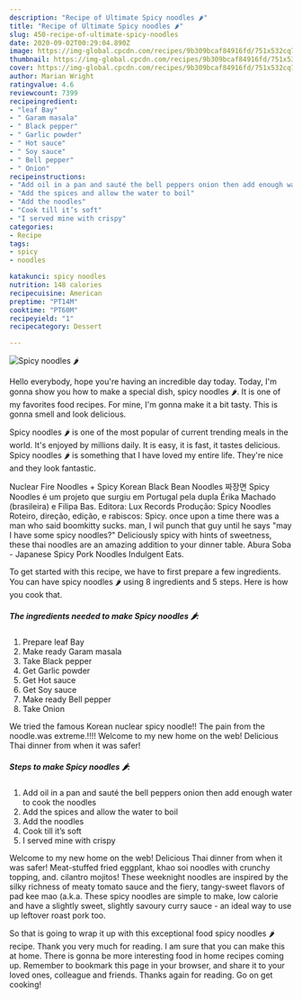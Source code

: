 ```yaml
---
description: "Recipe of Ultimate Spicy noodles 🌶"
title: "Recipe of Ultimate Spicy noodles 🌶"
slug: 450-recipe-of-ultimate-spicy-noodles
date: 2020-09-02T00:29:04.890Z
image: https://img-global.cpcdn.com/recipes/9b309bcaf84916fd/751x532cq70/spicy-noodles-🌶-recipe-main-photo.jpg
thumbnail: https://img-global.cpcdn.com/recipes/9b309bcaf84916fd/751x532cq70/spicy-noodles-🌶-recipe-main-photo.jpg
cover: https://img-global.cpcdn.com/recipes/9b309bcaf84916fd/751x532cq70/spicy-noodles-🌶-recipe-main-photo.jpg
author: Marian Wright
ratingvalue: 4.6
reviewcount: 7399
recipeingredient:
- "leaf Bay"
- " Garam masala"
- " Black pepper"
- " Garlic powder"
- " Hot sauce"
- " Soy sauce"
- " Bell pepper"
- " Onion"
recipeinstructions:
- "Add oil in a pan and sauté the bell peppers onion then add enough water to cook the noodles"
- "Add the spices and allow the water to boil"
- "Add the noodles"
- "Cook till it’s soft"
- "I served mine with crispy"
categories:
- Recipe
tags:
- spicy
- noodles

katakunci: spicy noodles 
nutrition: 148 calories
recipecuisine: American
preptime: "PT14M"
cooktime: "PT60M"
recipeyield: "1"
recipecategory: Dessert

---
```



![Spicy noodles 🌶](https://img-global.cpcdn.com/recipes/9b309bcaf84916fd/751x532cq70/spicy-noodles-🌶-recipe-main-photo.jpg)

Hello everybody, hope you're having an incredible day today. Today, I'm gonna show you how to make a special dish, spicy noodles 🌶. It is one of my favorites food recipes. For mine, I'm gonna make it a bit tasty. This is gonna smell and look delicious.

Spicy noodles 🌶 is one of the most popular of current trending meals in the world. It's enjoyed by millions daily. It is easy, it is fast, it tastes delicious. Spicy noodles 🌶 is something that I have loved my entire life. They're nice and they look fantastic.

Nuclear Fire Noodles + Spicy Korean Black Bean Noodles 짜장면 Spicy Noodles é um projeto que surgiu em Portugal pela dupla Érika Machado (brasileira) e Filipa Bas. Editora: Lux Records Produção: Spicy Noodles Roteiro, direção, edição, e rabiscos: Spicy. once upon a time there was a man who said boomkitty sucks. man, I wil punch that guy until he says &#34;may I have some spicy noodles?&#34; Deliciously spicy with hints of sweetness, these thai noodles are an amazing addition to your dinner table. Abura Soba - Japanese Spicy Pork Noodles Indulgent Eats.


To get started with this recipe, we have to first prepare a few ingredients. You can have spicy noodles 🌶 using 8 ingredients and 5 steps. Here is how you cook that.

<!--inarticleads1-->

##### The ingredients needed to make Spicy noodles 🌶:

1. Prepare leaf Bay
1. Make ready  Garam masala
1. Take  Black pepper
1. Get  Garlic powder
1. Get  Hot sauce
1. Get  Soy sauce
1. Make ready  Bell pepper
1. Take  Onion


We tried the famous Korean nuclear spicy noodle!! The pain from the noodle.was extreme.!!!! Welcome to my new home on the web! Delicious Thai dinner from when it was safer! 

<!--inarticleads2-->

##### Steps to make Spicy noodles 🌶:

1. Add oil in a pan and sauté the bell peppers onion then add enough water to cook the noodles
1. Add the spices and allow the water to boil
1. Add the noodles
1. Cook till it’s soft
1. I served mine with crispy


Welcome to my new home on the web! Delicious Thai dinner from when it was safer! Meat-stuffed fried eggplant, khao soi noodles with crunchy topping, and. cilantro mojitos! These weeknight noodles are inspired by the silky richness of meaty tomato sauce and the fiery, tangy-sweet flavors of pad kee mao (a.k.a. These spicy noodles are simple to make, low calorie and have a slightly sweet, slightly savoury curry sauce - an ideal way to use up leftover roast pork too. 

So that is going to wrap it up with this exceptional food spicy noodles 🌶 recipe. Thank you very much for reading. I am sure that you can make this at home. There is gonna be more interesting food in home recipes coming up. Remember to bookmark this page in your browser, and share it to your loved ones, colleague and friends. Thanks again for reading. Go on get cooking!
